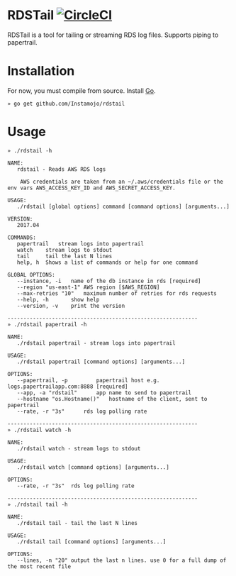RDSTail [![CircleCI](https://circleci.com/gh/Instamojo/rdstail/tree/master.svg?style=svg)](https://circleci.com/gh/Instamojo/rdstail/tree/master)
=======

RDSTail is a tool for tailing or streaming RDS log files.  Supports piping to papertrail.

Installation
============

For now, you must compile from source.  Install [Go](https://golang.org).

    » go get github.com/Instamojo/rdstail


Usage
=====

```
» ./rdstail -h

NAME:
   rdstail - Reads AWS RDS logs

    AWS credentials are taken from an ~/.aws/credentials file or the env vars AWS_ACCESS_KEY_ID and AWS_SECRET_ACCESS_KEY.

USAGE:
   ./rdstail [global options] command [command options] [arguments...]
   
VERSION:
   2017.04
   
COMMANDS:
   papertrail   stream logs into papertrail
   watch    stream logs to stdout
   tail     tail the last N lines
   help, h  Shows a list of commands or help for one command
   
GLOBAL OPTIONS:
   --instance, -i   name of the db instance in rds [required]
   --region "us-east-1" AWS region [$AWS_REGION]
   --max-retries "10"   maximum number of retries for rds requests
   --help, -h       show help
   --version, -v    print the version
   
------------------------------------------------------------
» ./rdstail papertrail -h

NAME:
   ./rdstail papertrail - stream logs into papertrail

USAGE:
   ./rdstail papertrail [command options] [arguments...]

OPTIONS:
   --papertrail, -p         papertrail host e.g. logs.papertrailapp.com:8888 [required]
   --app, -a "rdstail"      app name to send to papertrail
   --hostname "os.Hostname()"   hostname of the client, sent to papertrail
   --rate, -r "3s"      rds log polling rate
   
------------------------------------------------------------
» ./rdstail watch -h

NAME:
   ./rdstail watch - stream logs to stdout

USAGE:
   ./rdstail watch [command options] [arguments...]

OPTIONS:
   --rate, -r "3s"  rds log polling rate
   
------------------------------------------------------------
» ./rdstail tail -h

NAME:
   ./rdstail tail - tail the last N lines

USAGE:
   ./rdstail tail [command options] [arguments...]

OPTIONS:
   --lines, -n "20" output the last n lines. use 0 for a full dump of the most recent file

```
